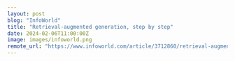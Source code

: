 ```yaml
---
layout: post
blog: "InfoWorld"
title: "Retrieval-augmented generation, step by step"
date: 2024-02-06T11:00:00Z
image: images/infoworld.png
remote_url: "https://www.infoworld.com/article/3712860/retrieval-augmented-generation-step-by-step.html#tk.rss_applicationdevelopment"
---
```

